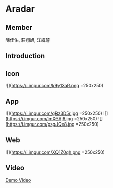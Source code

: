 # Aradar

## Member
陳佳佑, 莊翔旭, 江緯璿

## Introduction


## Icon
![](https://i.imgur.com/k9y13aR.png  =250x250)

## App
![](https://i.imgur.com/gRz3D5r.jpg =250x250)
![](https://i.imgur.com/imX6Aj6.jpg  =250x250)
![](https://i.imgur.com/psgJQe8.jpg  =250x250)

## Web
![](https://i.imgur.com/XQ1Z0qh.png  =250x250)

## Video
[Demo Video](https://drive.google.com/open?id=1ZKXl6pvX7JknII8navKaPjYu2Rx4knRf)

